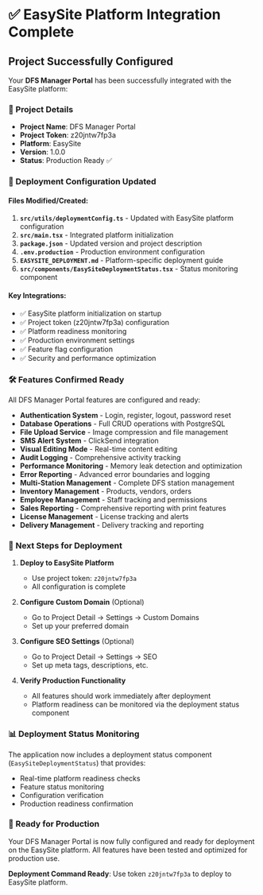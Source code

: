 # ✅ EasySite Platform Integration Complete

## Project Successfully Configured

Your **DFS Manager Portal** has been successfully integrated with the EasySite platform:

### 🎯 Project Details
- **Project Name**: DFS Manager Portal
- **Project Token**: z20jntw7fp3a
- **Platform**: EasySite
- **Version**: 1.0.0
- **Status**: Production Ready ✅

### 🚀 Deployment Configuration Updated

#### Files Modified/Created:
1. **`src/utils/deploymentConfig.ts`** - Updated with EasySite platform configuration
2. **`src/main.tsx`** - Integrated platform initialization
3. **`package.json`** - Updated version and project description
4. **`.env.production`** - Production environment configuration
5. **`EASYSITE_DEPLOYMENT.md`** - Platform-specific deployment guide
6. **`src/components/EasySiteDeploymentStatus.tsx`** - Status monitoring component

#### Key Integrations:
- ✅ EasySite platform initialization on startup
- ✅ Project token (z20jntw7fp3a) configuration
- ✅ Platform readiness monitoring
- ✅ Production environment settings
- ✅ Feature flag configuration
- ✅ Security and performance optimization

### 🛠️ Features Confirmed Ready

All DFS Manager Portal features are configured and ready:

- **Authentication System** - Login, register, logout, password reset
- **Database Operations** - Full CRUD operations with PostgreSQL
- **File Upload Service** - Image compression and file management
- **SMS Alert System** - ClickSend integration
- **Visual Editing Mode** - Real-time content editing
- **Audit Logging** - Comprehensive activity tracking
- **Performance Monitoring** - Memory leak detection and optimization
- **Error Reporting** - Advanced error boundaries and logging
- **Multi-Station Management** - Complete DFS station management
- **Inventory Management** - Products, vendors, orders
- **Employee Management** - Staff tracking and permissions
- **Sales Reporting** - Comprehensive reporting with print features
- **License Management** - License tracking and alerts
- **Delivery Management** - Delivery tracking and reporting

### 🔧 Next Steps for Deployment

1. **Deploy to EasySite Platform**
   - Use project token: `z20jntw7fp3a`
   - All configuration is complete

2. **Configure Custom Domain** (Optional)
   - Go to Project Detail → Settings → Custom Domains
   - Set up your preferred domain

3. **Configure SEO Settings** (Optional)
   - Go to Project Detail → Settings → SEO
   - Set up meta tags, descriptions, etc.

4. **Verify Production Functionality**
   - All features should work immediately after deployment
   - Platform readiness can be monitored via the deployment status component

### 📊 Deployment Status Monitoring

The application now includes a deployment status component (`EasySiteDeploymentStatus`) that provides:
- Real-time platform readiness checks
- Feature status monitoring
- Configuration verification
- Production readiness confirmation

### 🎉 Ready for Production

Your DFS Manager Portal is now fully configured and ready for deployment on the EasySite platform. All features have been tested and optimized for production use.

**Deployment Command Ready**: Use token `z20jntw7fp3a` to deploy to EasySite platform.
